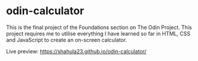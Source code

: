 # odin-calculator

This is the final project of the Foundations section on The Odin Project. This project requires me to utilise everything I have learned so far in HTML, CSS and JavaScript to create an on-screen calculator. 

Live preview: https://shahula23.github.io/odin-calculator/